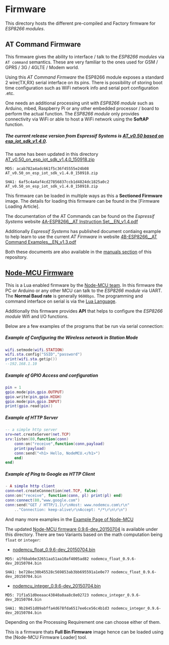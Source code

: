# Firmware

This directory hosts the different pre-compiled and Factory firmware for *ESP8266 modules*.

## AT Command Firmware

This firmware gives the ability to interface / talk to the *ESP8266 modules* via `AT command` semantics. These are very familiar to the ones used for GSM / GPRS / 3G / 4GLTE / Modem world. 

Using this *AT Command Firmware* the ESP8266 module exposes a standard 2 wire(TX,RX) serial interface on its pins. There is possibility of storing boot time configuration such as WiFi network info and serial port configuration .etc. 

One needs an additional processing unit with *ESP8266 module* such as Arduino, mbed, Raspberry Pi or any other embedded processor / board to perform the actual function. The *ESP8266 module* only provides connectivity via WiFi or able to host a WiFi network using the **SoftAP** function.

##### The current release version from *Espressif Systems* is [AT_v0.50 based on esp_iot_sdk_v1.4.0][1].

The same has been updated in this directory [AT_v0.50_on_esp_iot_sdk_v1.4.0_150918.zip][2]

`MD5: acab782a4adc661f5c36f45555e24b08 AT_v0.50_on_esp_iot_sdk_v1.4.0_150918.zip`

`SHA1: 6af5c4a4af4cd27856837ccb1d4824dc1825a0c2 AT_v0.50_on_esp_iot_sdk_v1.4.0_150918.zip`

This firmware can be loaded in multiple ways as this a **Sectioned Firmware** image. The details for loading this firmware can be found in the [Firmware Loading Article].

The documentation of the AT Commands can be found on the *Espressif Systems* website [4A-ESP8266__AT Instruction Set__EN_v1.4.pdf][10]

Additionally *Espressif Systems* has published document contiaing example to help learn to use the current *AT Firmware* in website [4B-ESP8266__AT Command Examples__EN_v1.3.pdf][11]

Both these documents are also available in the [manuals section][12] of this repository. 

## [Node-MCU Firmware][3]

This is a Lua enabled firmware by the [Node-MCU team][4]. In this firmware the PC or Arduino or any other MCU can talk to the *ESP8266 module* via UART. The **Normal Baud rate** is generally `9600bps`. The programming and command interface on serial is via the [Lua Language][5].

Additionally this firmware provides **API** that helps to configure the *ESP8266 module* Wifi and I/O functions.

Below are a few examples of the programs that be run via serial connection:

##### Example of Configuring the Wireless network in Station Mode

```lua
wifi.setmode(wifi.STATION)
wifi.sta.config("SSID","password")
print(wifi.sta.getip())
--192.168.1.10
```

##### Example of GPIO Access and configuration

```lua
pin = 1
gpio.mode(pin,gpio.OUTPUT)
gpio.write(pin,gpio.HIGH)
gpio.mode(pin,gpio.INPUT)
print(gpio.read(pin))
```

##### Example of HTTP Server

```lua
-- a simple http server
srv=net.createServer(net.TCP) 
srv:listen(80,function(conn) 
    conn:on("receive",function(conn,payload) 
    print(payload) 
    conn:send("<h1> Hello, NodeMCU.</h1>")
    end) 
end)
```

##### Example of Ping to Google as HTTP Client

```lua
- A simple http client
conn=net.createConnection(net.TCP, false) 
conn:on("receive", function(conn, pl) print(pl) end)
conn:connect(80,"www.google.com")
conn:send("GET / HTTP/1.1\r\nHost: www.nodemcu.com\r\n"
    .."Connection: keep-alive\r\nAccept: */*\r\n\r\n")
```

And many more examples in the [Example Page of Node-MCU][6]

The updated [Node-MCU firmware 0.9.6-dev_20150704][7] is available under this directory.
There are two Variants based on the math computation being `float` or `integer`:

  * [nodemcu_float_0.9.6-dev_20150704.bin][8]
  
  `MD5: a1f6bab6e32651aa51aa10af4005ad82 nodemcu_float_0.9.6-dev_20150704.bin`
  
  `SHA1: be728ec30b45528c569853ab3bb695591a1e0e77 nodemcu_float_0.9.6-dev_20150704.bin`

  *  [nodemcu_integer_0.9.6-dev_20150704.bin][9]
  
  `MD5: 71f1a51d0eeaac43840a0aa8c8e02723 nodemcu_integer_0.9.6-dev_20150704.bin`
  
  `SHA1: 9b28451d09abffa4d678fda6517ee6ce56c4b1d3 nodemcu_integer_0.9.6-dev_20150704.bin`

Depending on the Processing Requirement one can choose either of them.

This is a firmware thats **Full Bin Firmware** image hence can be loaded using the 
[Node-MCU Firmware Loader] tool.

  [1]: <http://bbs.espressif.com/download/file.php?id=837>
  [2]: <https://github.com/boseji/ESP8266-Store/raw/master/firmware/AT_v0.50_on_esp_iot_sdk_v1.4.0_150918.zip>
  [3]: <https://github.com/nodemcu/nodemcu-firmware>
  [4]: <http://nodemcu.com/index_en.html>
  [5]: <http://www.lua.org/>
  [6]: <http://nodemcu.com/index_en.html#fr_5475f7667976d8501100000f>
  [7]: <https://github.com/nodemcu/nodemcu-firmware/releases/tag/0.9.6-dev_20150704>
  [8]: <https://github.com/boseji/ESP8266-Store/raw/master/firmware/nodemcu_float_0.9.6-dev_20150704.bin>
  [9]: <https://github.com/boseji/ESP8266-Store/raw/master/firmware/nodemcu_integer_0.9.6-dev_20150704.bin>
  [10]: <http://bbs.espressif.com/download/file.php?id=897>
  [11]: <http://bbs.espressif.com/download/file.php?id=822>
  [12]: <https://github.com/boseji/ESP8266-Store/tree/master/manuals>
